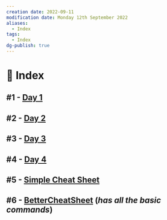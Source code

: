 ```yaml
---
creation date: 2022-09-11
modification date: Monday 12th September 2022
aliases:
  - Index
tags:
  - Index
dg-publish: true
---
```

# 📕 Index

##  #1 - [Day 1](Classes_Notes/2022-08-12.md.md)

##  #2 - [Day 2](Classes_Notes/2022-08-16.md.md)

##  #3 - [Day 3](Classes_Notes/2022-09-02.md.md)

##  #4 - [Day 4](Classes_Notes/2022-09-09.md.md)

##  #5 - [Simple Cheat Sheet](Classes_Notes/Scilab_Cheat_Sheet.md.md)
## #6 - [BetterCheatSheet](Cheat_Sheet/bionicop_scilab_cheat_sheet.pdf) (*has all the basic commands*)
